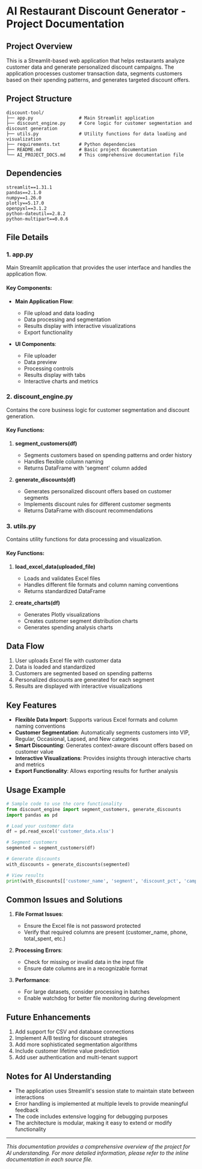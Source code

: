 # AI Restaurant Discount Generator - Project Documentation

## Project Overview
This is a Streamlit-based web application that helps restaurants analyze customer data and generate personalized discount campaigns. The application processes customer transaction data, segments customers based on their spending patterns, and generates targeted discount offers.

## Project Structure
```
discount-tool/
├── app.py                 # Main Streamlit application
├── discount_engine.py     # Core logic for customer segmentation and discount generation
├── utils.py               # Utility functions for data loading and visualization
├── requirements.txt       # Python dependencies
├── README.md              # Basic project documentation
└── AI_PROJECT_DOCS.md     # This comprehensive documentation file
```

## Dependencies
```
streamlit==1.31.1
pandas==2.1.0
numpy==1.26.0
plotly==5.17.0
openpyxl==3.1.2
python-dateutil==2.8.2
python-multipart==0.0.6
```

## File Details

### 1. app.py
Main Streamlit application that provides the user interface and handles the application flow.

#### Key Components:
- **Main Application Flow**:
  - File upload and data loading
  - Data processing and segmentation
  - Results display with interactive visualizations
  - Export functionality

- **UI Components**:
  - File uploader
  - Data preview
  - Processing controls
  - Results display with tabs
  - Interactive charts and metrics

### 2. discount_engine.py
Contains the core business logic for customer segmentation and discount generation.

#### Key Functions:
1. **segment_customers(df)**
   - Segments customers based on spending patterns and order history
   - Handles flexible column naming
   - Returns DataFrame with 'segment' column added

2. **generate_discounts(df)**
   - Generates personalized discount offers based on customer segments
   - Implements discount rules for different customer segments
   - Returns DataFrame with discount recommendations

### 3. utils.py
Contains utility functions for data processing and visualization.

#### Key Functions:
1. **load_excel_data(uploaded_file)**
   - Loads and validates Excel files
   - Handles different file formats and column naming conventions
   - Returns standardized DataFrame

2. **create_charts(df)**
   - Generates Plotly visualizations
   - Creates customer segment distribution charts
   - Generates spending analysis charts

## Data Flow
1. User uploads Excel file with customer data
2. Data is loaded and standardized
3. Customers are segmented based on spending patterns
4. Personalized discounts are generated for each segment
5. Results are displayed with interactive visualizations

## Key Features
- **Flexible Data Import**: Supports various Excel formats and column naming conventions
- **Customer Segmentation**: Automatically segments customers into VIP, Regular, Occasional, Lapsed, and New categories
- **Smart Discounting**: Generates context-aware discount offers based on customer value
- **Interactive Visualizations**: Provides insights through interactive charts and metrics
- **Export Functionality**: Allows exporting results for further analysis

## Usage Example
```python
# Sample code to use the core functionality
from discount_engine import segment_customers, generate_discounts
import pandas as pd

# Load your customer data
df = pd.read_excel('customer_data.xlsx')

# Segment customers
segmented = segment_customers(df)

# Generate discounts
with_discounts = generate_discounts(segmented)

# View results
print(with_discounts[['customer_name', 'segment', 'discount_pct', 'campaign_type']])
```

## Common Issues and Solutions
1. **File Format Issues**:
   - Ensure the Excel file is not password protected
   - Verify that required columns are present (customer_name, phone, total_spent, etc.)

2. **Processing Errors**:
   - Check for missing or invalid data in the input file
   - Ensure date columns are in a recognizable format

3. **Performance**:
   - For large datasets, consider processing in batches
   - Enable watchdog for better file monitoring during development

## Future Enhancements
1. Add support for CSV and database connections
2. Implement A/B testing for discount strategies
3. Add more sophisticated segmentation algorithms
4. Include customer lifetime value prediction
5. Add user authentication and multi-tenant support

## Notes for AI Understanding
- The application uses Streamlit's session state to maintain state between interactions
- Error handling is implemented at multiple levels to provide meaningful feedback
- The code includes extensive logging for debugging purposes
- The architecture is modular, making it easy to extend or modify functionality

---
*This documentation provides a comprehensive overview of the project for AI understanding. For more detailed information, please refer to the inline documentation in each source file.*
